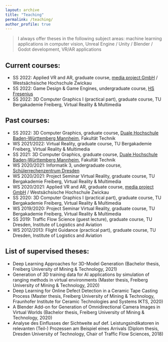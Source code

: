```yaml
---
layout: archive
title: "Teaching"
permalink: /teaching/
author_profile: true
---
```


> I always offer theses in the following subject areas: machine learning applications in computer vision, Unreal Engine / Unity / Blender / Godot development, VR/AR applications
 
## Current courses:
* SS 2022: Applied VR and AR, graduate course, [media project GmbH](https://mediaproject.de/) / Westsächsische Hochschule Zwickau 
* SS 2022: Game Design & Game Engines, undergraduate course, [HS Fresenius](https://www.hs-fresenius.de/)
* SS 2022: 3D Computer Graphics I (practical part), graduate course, TU Bergakademie Freiberg, Virtual Reality & Multimedia

## Past courses:
* SS 2022: 3D Computer Graphics, graduate course, [Duale Hochschule Baden-Württemberg Mannheim](https://www.mannheim.dhbw.de/startseite), Fakultät Technik
* WS 2021/2022: Virtual Reality, graduate course, TU Bergakademie Freiberg, Virtual Reality & Multimedia
* SS 2021: 3D Computer Graphics, graduate course, [Duale Hochschule Baden-Württemberg Mannheim](https://www.mannheim.dhbw.de/startseite), Fakultät Technik
* WS 2020/2021: Informatik 3, undergraduate course, [Schülerrechenzentrum Dresden](https://www.srz.tu-dresden.de/index.php?id=504)
* WS 2020/2021: Project Seminar Virtual Reality, graduate course, TU Bergakademie Freiberg, Virtual Reality & Multimedia
* WS 2020/2021: Applied VR and AR, graduate course, [media project GmbH](https://mediaproject.de/) / Westsächsische Hochschule Zwickau 
* SS 2020: 3D Computer Graphics I (practical part), graduate course, TU Bergakademie Freiberg, Virtual Reality & Multimedia
* WS 2019/2020: Project Seminar Virtual Reality, graduate course, TU Bergakademie Freiberg, Virtual Reality & Multimedia
* SS 2019: Traffic Flow Science (guest lecture), graduate course, TU Dresden, Institute of Logistics and Aviation
* WS 2012/2013: Flight Guidance (practical part), graduate course, TU Dresden, Institute of Logistics and Aviation

## List of supervised theses:
* Deep Learning Approaches for 3D-Model Generation (Bachelor thesis, Freiberg University of Mining & Technology, 2021)
* Generation of 3D training data for AI applications by simulation of ranging methods in virtual environments (Master thesis, Freiberg University of Mining & Technology, 2020)
* Deep Learning for Online Defect Detection in a Ceramic Tape Casting Process (Master thesis, Freiberg University of Mining & Technology, Fraunhofer Institute for Ceramic Technologies and Systems IKTS, 2020)
* A Blender Add-on for Generation of Omnidirectional Camera Images in Virtual Worlds (Bachelor thesis, Freiberg University of Mining & Technology, 2020)
* Analyse des Einflusses der Sichtweite auf def. Leistungsindikatoren in relevanten (Teil-) Prozessen am Beispiel eines Arrivals (Diplom thesis, Dresden University of Technology, Chair of Traffic Flow Sciences, 2018)





<!-- 
{% include base_path %}

{% for post in site.teaching reversed %}
  {% include archive-single.html %}
{% endfor %}
-->
